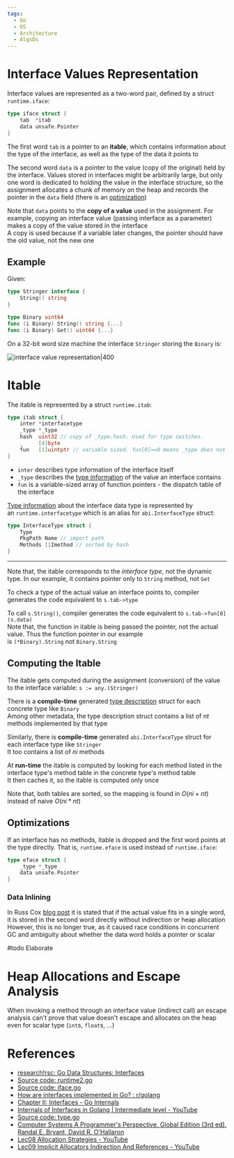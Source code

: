 ```yaml
---
tags:
  - Go
  - OS
  - Architecture
  - AlgsDs
---
```


# Interface Values Representation

Interface values are represented as a two-word pair, defined by a struct `runtime.iface`:

```go
type iface struct {
	tab  *itab
	data unsafe.Pointer
}
```

The first word `tab` is a pointer to an **itable**, which contains information about the type of the interface, as well as the type of the data it points to

The second word `data` is a pointer to the value (copy of the original) held by the interface. Values stored in interfaces might be arbitrarily large, but only one word is dedicated to holding the value in the interface structure, so the assignment allocates a chunk of memory on the heap and records the pointer in the `data` field (there is an [optimization](#Optimizations))

Note that `data` points to the **copy of a value** used in the assignment. For example, copying an interface value (passing interface as a parameter) makes a copy of the value stored in the interface  
A copy is used because if a variable later changes, the pointer should have the old value, not the new one

## Example

Given:

```go
type Stringer interface {
    String() string
}

type Binary uint64
func (i Binary) String() string {...}
func (i Binary) Get() uint64 {...}
```

On a 32-bit word size machine the interface `Stringer` storing the `Binary` is:

![interface value representation|400](interface%20value%20representation.png)

# Itable

The itable is represented by a struct `runtime.itab`:

```go
type itab struct {
	inter *interfacetype
	_type *_type
	hash  uint32 // copy of _type.hash. Used for type switches.
	_     [4]byte
	fun   [1]uintptr // variable sized. fun[0]==0 means _type does not implement inter.
}
```

- `inter` describes type information of the interface itself
- `_type` describes the [type information](Go%20Type%20Internals.md) of the value an interface contains
- `fun` is a variable-sized array of function pointers - the dispatch table of the interface

[Type information](app://obsidian.md/Go%20Type%20Internals.md) about the interface data type is represented by an `runtime.interfacetype` which is an alias for `abi.InterfaceType` struct:

```go
type InterfaceType struct {
	Type
	PkgPath Name // import path
	Methods []Imethod // sorted by hash
}
```

---

Note that, the itable corresponds to the *interface type*, not the dynamic type. In our example, it contains pointer only to `String` method, not `Get`

To check a type of the actual value an interface points to, compiler generates the code equivalent to `s.tab->type`

To call `s.String()`, compiler generates the code equivalent to `s.tab->fun[0](s.data)`  
Note that, the function in itable is being passed the pointer, not the actual value. Thus the function pointer in our example is `(*Binary).String` not `Binary.String`

## Computing the Itable

The itable gets computed during the assignment (conversion) of the value to the interface variable: `s := any.(Stringer)`

There is a **compile-time** generated [type description](Go%20Type%20Internals.md) struct for each concrete type like `Binary`  
Among other metadata, the type description struct contains a list of $nt$ methods implemented by that type

Similarly, there is **compile-time** generated `abi.InterfaceType` struct for each interface type like `Stringer`  
It too contains a list of $ni$ methods

At **run-time** the itable is computed by looking for each method listed in the interface type's method table in the concrete type's method table  
It then caches it, so the itable is computed only once

Note that, both tables are sorted, so the mapping is found in $O(ni+nt)$ instead of naive $O(ni*nt)$

## Optimizations

If an interface has no methods, itable is dropped and the first word points at the type directly. That is, `runtime.eface` is used instead of `runtime.iface`:

```go
type eface struct {
	_type *_type
	data unsafe.Pointer
}
```

### Data Inlining

In Russ Cox [blog post](https://research.swtch.com/interfaces) it is stated that if the actual value fits in a single word, it is stored in the second word directly without indirection or heap allocation  
However, this is no longer true, as it caused race conditions in concurrent GC and ambiguity about whether the data word holds a pointer or scalar

#todo Elaborate

# Heap Allocations and Escape Analysis

When invoking a method through an interface value (indirect call) an escape analysis can't prove that value doesn't escape and allocates on the heap even for scalar type (`int`s, `float`s, …)

# References

- [research!rsc: Go Data Structures: Interfaces](https://research.swtch.com/interfaces)
- [Source code: runtime2.go](https://github.com/golang/go/blob/master/src/runtime/runtime2.go#L205)
- [Source code: iface.go](https://github.com/golang/go/blob/master/src/runtime/iface.go)
- [How are interfaces implemented in Go? : r/golang](https://www.reddit.com/r/golang/comments/ehy75k/how_are_interfaces_implemented_in_go/)
- [Chapter II: Interfaces - Go Internals](https://cmc.gitbook.io/go-internals/chapter-ii-interfaces#anatomy-of-an-interface)
- [Internals of Interfaces in Golang | Intermediate level - YouTube](https://youtu.be/x87Cs9vU4Fk?si=xYrKUEtrWuPlMCTC)
- [Source code: type.go](https://github.com/golang/go/blob/master/src/internal/abi/type.go#L478)
- [Computer Systems A Programmer's Perspective, Global Edition (3rd ed). Randal E. Bryant, David R. O'Hallaron](References.md#Computer%20Systems%20A%20Programmer's%20Perspective,%20Global%20Edition%20(3rd%20ed).%20Randal%20E.%20Bryant,%20David%20R.%20O'Hallaron)
- [Lec08 Allocation Strategies - YouTube](https://youtu.be/s0j8U-NsbqQ?si=XkwGYR3xzurHEp_j)
- [Lec09 Implicit Allocators Indirection And References - YouTube](https://youtu.be/GH7MGNAuwaQ?si=xxh8N3d80fmgN2qo)

